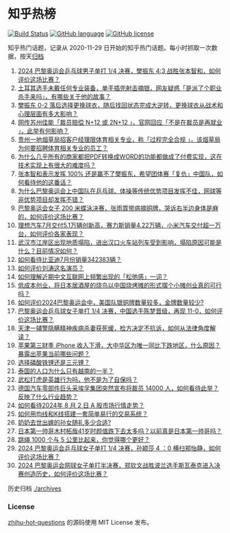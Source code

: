 # 知乎热榜
[![Build Status](https://github.com/ToWeLong/zhihu-hot-questions/workflows/CI/badge.svg)](https://github.com/ToWeLong/zhihu-hot-questions/actions)
[![GitHub language](https://img.shields.io/badge/language-golang-orange.svg)](https://golang.org/)
[![GitHub license](https://img.shields.io/github/license/ToWeLong/zhihu-hot-questions)](https://github.com/ToWeLong/zhihu-hot-questions/blob/main/LICENSE)

知乎热门话题，记录从 2020-11-29 日开始的知乎热门话题。每小时抓取一次数据，按天[归档](./archives)

<!-- BEGIN -->

1. [2024 巴黎奥运会乒乓球男子单打 1/4 决赛，樊振东 4:3 战胜张本智和，如何评价这场比赛？](https://www.zhihu.com/question/663178094)
1. [土耳其选手未戴任何专业装备，单手插兜射击摘银，网友疑惑「是派了个职业杀手来吗」，有哪些关于他的故事？](https://www.zhihu.com/question/663173940)
1. [樊振东 0-2 落后选择更换球衣，随后找回状态完成大逆转，更换球衣从战术和心理层面有多大影响？](https://www.zhihu.com/question/663207247)
1. [网传苏州佳能「裁员赔偿 N+12 或 2N+12 」，官网回应「不是在裁员是再就业 」，此举有何影响？](https://www.zhihu.com/question/663175906)
1. [贵州一地烟草局招客户经理限体育相关专业，称「过程完全合规 」，该烟草局为何要招聘体育相关专业的员工？](https://www.zhihu.com/question/663173759)
1. [为什么几乎所有的商家都把PDF转换成WORD的功能都做成了付费实现，这在技术实现上有很大的难度吗？](https://www.zhihu.com/question/462704654)
1. [张本智和表示发挥 100% 还是赢不了樊振东，希望团体赛「复仇」中国队，如何看待他的这番话？](https://www.zhihu.com/question/663209873)
1. [为什么巴黎奥运会上中国队在乒乓球、体操等传统优势项目发挥不佳，网球等非优势项目却发挥不错？](https://www.zhihu.com/question/663200414)
1. [巴黎奥运会女子 200 米蝶泳决赛，张雨霏带病摘铜牌，哭诉右半边身体是麻的，如何评价这场比赛？](https://www.zhihu.com/question/663210491)
1. [理想汽车7月交付5.1万辆创新高，赛力斯销量4.22万辆，小米汽车交付超一万台，如何评价各家表现？](https://www.zhihu.com/question/663188657)
1. [武汉市江岸区出现地质塌陷，进出汉口火车站列车受到影响，塌陷原因可能是什么？目前情况如何？](https://www.zhihu.com/question/663188946)
1. [如何看待比亚迪7月份销量342383辆？](https://www.zhihu.com/question/663201010)
1. [如何评价刘涛这名演员？](https://www.zhihu.com/question/31194986)
1. [如何理解近期中文互联网上频繁出现的「松弛感」一词？](https://www.zhihu.com/question/662724630)
1. [低成本创业，将日本居酒屋的烧鸟以中国烧烤摊的形式摆个小摊创业真的可行吗？](https://www.zhihu.com/question/533966610)
1. [如何评价2024巴黎奥运会中，美国队银铜牌数量较多，金牌数量较少?](https://www.zhihu.com/question/663022429)
1. [巴黎奥运会乒乓球女子单打 1/4 决赛，中国选手陈梦晋级，再现 11-0，如何评价这场比赛？](https://www.zhihu.com/question/663170060)
1. [天津一辅警隐瞒精神疾病杀妻获死缓，检方决定不抗诉，如何从法律角度解读？](https://www.zhihu.com/question/663150551)
1. [苹果第三财季 iPhone 收入下滑，大中华区为唯一同比下跌地区，什么原因？暴露出苹果当前哪些问题？](https://www.zhihu.com/question/663233578)
1. [选择磷酸铁锂还是三元锂？](https://www.zhihu.com/question/450426153)
1. [泰国的人口为什么只有越南的一半？](https://www.zhihu.com/question/662978836)
1. [武松打虎是英雄行为吗，他不是为了自保吗？](https://www.zhihu.com/question/30220028)
1. [德国汽车零部件巨头采埃孚集团突然宣布将裁员 14000 人，如何看待此举？反映了什么行业趋势？](https://www.zhihu.com/question/663148337)
1. [如何看待2024年 8 月 2 日 A 股市场行情走势？](https://www.zhihu.com/question/663236612)
1. [如何用均线和K线搭建一套简单易行的交易系统？](https://www.zhihu.com/question/662933963)
1. [奶奶去世出嫁的孙女随礼多少合适?](https://www.zhihu.com/question/637411399)
1. [日本第一帅哥木村柘哉41岁时颜值跌下去太多吗？以前真是日本第一帅哥吗？](https://www.zhihu.com/question/600859396)
1. [跳绳 1000 个与 5 公里比起来，你觉得哪个更好？](https://www.zhihu.com/question/657018020)
1. [2024 巴黎奥运会乒乓球女子单打 1/4 决赛，孙颖莎 4 ：0 横扫郑怡静，如何评价这场比赛？](https://www.zhihu.com/question/663178075)
1. [2024 巴黎奥运会网球女子单打半决赛，郑钦文战胜波兰选手斯瓦泰克进入决赛创造历史，如何评价这场比赛？](https://www.zhihu.com/question/663177474)

<!-- END -->

历史归档 [./archives](./archives)


### License
[zhihu-hot-questions](https://github.com/towelong/zhihu-hot-questions) 的源码使用 MIT License 发布。